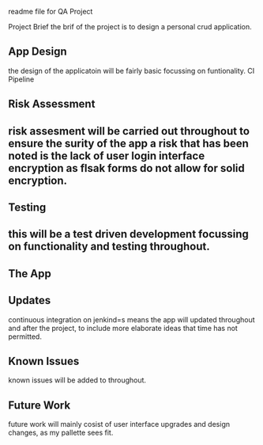 readme file for QA Project

Project Brief
the brif of the project is to design a personal crud application.



App Design
-------------------------------
the design of the applicatoin will be fairly basic focussing on funtionality.
CI Pipeline



Risk Assessment
------------------------------------
risk assesment will be carried out throughout to ensure the surity of the app
a risk that has been noted is the lack of user login interface encryption as flsak forms do not allow for solid encryption.
------------------------------------

Testing
------------------------------------
this will be a test driven development focussing on functionality and testing throughout.
------------------------------------

The App
------------------------------------


Updates
------------------------------------
continuous integration on jenkind=s means the app will updated throughout and after the project, to include more elaborate ideas that time has not permitted.


Known Issues
------------------------------------
known issues will be added to throughout.


Future Work
------------------------------------
future work will mainly cosist of user interface upgrades and design changes, as my pallette sees fit.